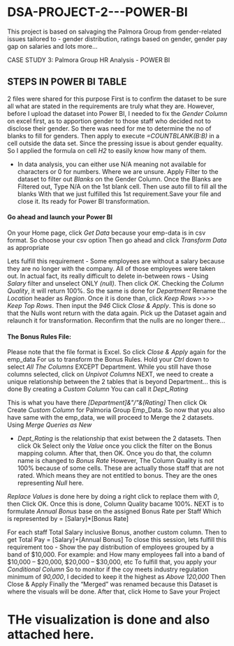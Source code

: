 # DSA-PROJECT-2---POWER-BI
This project is based on salvaging the Palmora Group from gender-related issues tailored to - gender distribution, ratings based on gender, gender pay gap on salaries and lots more...

CASE STUDY 3: Palmora Group HR Analysis   -     POWER BI

## STEPS IN POWER BI TABLE

2 files were shared for this purpose
First is to confirm the dataset to be sure all what are stated in the requirements are truly what they are.
However, before I upload the dataset into Power BI, I needed to fix the *Gender Column* on excel first, as to apportion gender to those staff who decided not to disclose their gender.
So there was need for me to determine the no of blanks to fill for genders.
Then apply to execute *=COUNTBLANK(B:B)* in a cell outside the data set. Since the pressing issue is about gender equality. So I applied the formula on cell *H2* to easily know how many of them. 
 - In data analysis, you can either use N/A meaning not available for characters or 0 for numbers. Where we are unsure.
Apply Filter to the dataset to filter out *Blanks* on the Gender Column. Once the Blanks are Filtered out, Type N/A on the 1st blank cell. Then use auto fill to fill all the blanks
With that we just fulfilled this 1st requirement.Save your file and close it. Its ready for Power BI transformation.

#### Go ahead and launch your Power BI

On your Home page, click *Get Data* because your emp-data is in csv format. So choose your csv option
Then go ahead and click *Transform Data* as appropriate

Lets fulfill this requirement - Some employees are without a salary because they are no longer with the company. All of those employees were taken out.
In actual fact, its really difficult to delete in-between rows - Using *Salary* filter and unselect ONLY *(null)*. Then click *OK*. Checking the *Column Quality*, it will return 100%. So the same is done for *Department*
Rename the *Location* header as *Region*. Once it is done than, click *Keep Rows* >>>> *Keep Top Rows*. Then input the *946*
Click *Close & Apply*. This is done so that the Nulls wont return with the data again. Pick up the Dataset again and relaunch it for transformation. Reconfirm that the nulls are no longer there... 

#### The Bonus Rules File:
Please note that the file format is Excel. So click *Close & Apply* again for the emp_data For us to transform the Bonus Rules.
Hold your *Ctrl* down to select *All The Columns* EXCEPT Department. While you still have those columns selected, click on *Unpivot Columns*
NEXT, we need to create a unique relationship between the 2 tables that is beyond Department... this is done By creating a *Custom Column*
You can call it *Dept_Rating*

This is what you have there *[Department]&"/"&[Rating]* Then click Ok
Create *Custom Column* for Palmoria Group Emp_Data. So now that you also have same with the emp_data, we will proceed to Merge the 2 datasets.
Using *Merge Queries as New*

- *Dept_Rating* is the relationship that exist between the 2 datasets. Then click Ok
Select only the *Value* once you click the filter on the Bonus mapping column. After that, then OK. Once you do that, the column name is changed to *Bonus Rate*
However, The Column Quality is not 100% because of some cells. These are actually those staff that are not rated. Which means they are not entitled to bonus. They are the ones representing *Null* here. 

*Replace Values* is done here by doing a right click to replace them with *0*, then Click OK. Once this is done, Column Quality bacame 100%.
NEXT is to formulate *Annual Bonus* base on the assigned Bonus Rate per Staff
Which is represented by = [Salary]*[Bonus Rate]

For each staff Total Salary inclusive Bonus, another custom column. 
Then to get Total Pay = [Salary]+[Annual Bonus]
To close this session, lets fulfill this requirement too - Show the pay distribution of employees grouped by a band of $10,000. For example: and How many employees fall into a band of $10,000 – $20,000, $20,000 – $30,000, etc
To fulfill that, you apply your *Conditional Column*
So to monitor if the coy meets industry regulation minimum of *90,000*, I decided to keep it the highest as *Above 120,000*
Then Close & Apply
Finally the “Merged” was renamed because this Dataset is where the visuals will be done.
After that, click Home to Save your Project

# THe visualization is done and also attached here.
